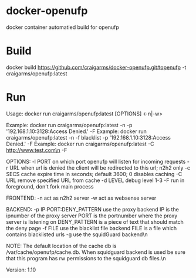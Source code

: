 # docker-openufp
docker container automatied build for openufp

# Build
docker build https://github.com/craigarms/docker-openufp.git#openufp -t craigarms/openufp:latest

# Run
Usage: docker run craigarms/openufp:latest [OPTIONS] <-n|-w> <BACKEND>

Example: docker run craigarms/openufp:latest -n -p '192.168.1.10:3128:Access Denied.' -F
Example: docker run craigarms/openufp:latest -n -f blacklist -p '192.168.1.10:3128:Access Denied.' -F
Example: docker run craigarms/openufp:latest -C http://www.test.com\n -F

OPTIONS:
   -l PORT   on which port openufp will listen for incoming requests
   -r URL    when url is denied the client will be redirected to this url; n2h2 only
   -c SECS   cache expire time in seconds; default 3600; 0 disables caching
   -C URL    remove specified URL from cache
   -d LEVEL  debug level 1-3
   -F        run in foreground, don't fork main process

FRONTEND:
   -n        act as n2h2 server
   -w        act as websense server

BACKEND:
   -p IP:PORT:DENY_PATTERN   use the proxy backend
             IP is the ipnumber of the proxy server
             PORT is the portnumber where the proxy server is listening on
             DENY_PATTERN is a piece of text that should match the deny page
   -f FILE   use the blacklist file backend
             FILE is a file which contains blacklisted urls
   -g        use the squidGuard backend\n

NOTE:
   The default location of the cache db is /var/cache/openufp/cache.db.
   When squidguard backend is used be sure that this program has rw permissions
   to the squidguard db files.\n

Version: 1.10
